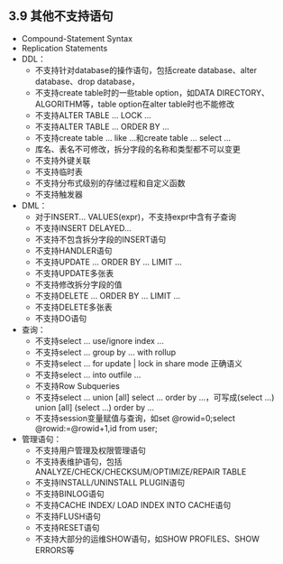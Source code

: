 ## 3.9 其他不支持语句
+ Compound-Statement Syntax
+ Replication Statements
+ DDL：
  + 不支持针对database的操作语句，包括create database、alter database、drop database， 
  + 不支持create table时的一些table option，如DATA DIRECTORY、ALGORITHM等，table option在alter table时也不能修改
  + 不支持ALTER TABLE ... LOCK ...
  + 不支持ALTER TABLE ... ORDER BY ...
  + 不支持create table ... like ...和create table ... select ...
  + 库名、表名不可修改，拆分字段的名称和类型都不可以变更
  + 不支持外键关联
  + 不支持临时表
  + 不支持分布式级别的存储过程和自定义函数
  + 不支持触发器
+ DML：
  + 对于INSERT... VALUES(expr)，不支持expr中含有子查询
  + 不支持INSERT DELAYED...
  + 不支持不包含拆分字段的INSERT语句
  + 不支持HANDLER语句
  + 不支持UPDATE ... ORDER BY ... LIMIT ...
  + 不支持UPDATE多张表
  + 不支持修改拆分字段的值
  + 不支持DELETE ... ORDER BY ... LIMIT ...
  + 不支持DELETE多张表
  + 不支持DO语句
+ 查询：
  + 不支持select ... use/ignore index ...
  + 不支持select ... group by ... with rollup
  + 不支持select ... for update | lock in share mode 正确语义
  + 不支持select ... into outfile ...
  + 不支持Row Subqueries
  + 不支持select ... union [all] select ... order by ...，可写成(select ...) union [all] (select ...) order by ...
  + 不支持session变量赋值与查询，如set @rowid=0;select @rowid:=@rowid+1,id from user;
+ 管理语句：
  + 不支持用户管理及权限管理语句
  + 不支持表维护语句，包括ANALYZE/CHECK/CHECKSUM/OPTIMIZE/REPAIR TABLE
  + 不支持INSTALL/UNINSTALL PLUGIN语句
  + 不支持BINLOG语句
  + 不支持CACHE INDEX/ LOAD INDEX INTO CACHE语句
  + 不支持FLUSH语句
  + 不支持RESET语句
  + 不支持大部分的运维SHOW语句，如SHOW PROFILES、SHOW ERRORS等  

